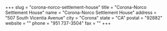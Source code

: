 +++
slug = "corona-norco-settlement-house"
title = "Corona-Norco Settlement House"
name = "Corona-Norco Settlement House"
address = "507 South Vicentia Avenue"
city = "Corona"
state = "CA"
postal = "92882"
website = ""
phone = "951 737-3504"
fax = ""
+++
